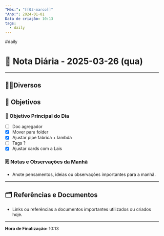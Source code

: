 ```yaml
---
"Mês:": "[[03-marco]]"
"Ano:": 2024-01-01
Data de criação: 10:13
tags:
  - daily
---
```

#daily
# 📅 Nota Diária - 2025-03-26 (qua)
---
## 🤝🏻Diversos

## 🌄 Objetivos
### 🎯 Objetivo Principal do Dia
- [ ] Doc agregador
- [x] Mover para folder
- [x] Ajustar pipe fabrica + lambda
- [ ] Tags ?
- [x] Ajustar cards com a Lais

### 🗒️ Notas e Observações da Manhã
- Anote pensamentos, ideias ou observações importantes para a manhã.
---
## 🗂️ Referências e Documentos
- Links ou referências a documentos importantes utilizados ou criados hoje.

---

**Hora de Finalização:** 10:13

